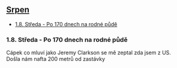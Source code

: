 
## [Srpen](2018.md) 


- [1.8. Středa - Po 170 dnech na rodné půdě](#18-středa---po-170-dnech-na-rodné-půdě)


### 1.8. Středa - Po 170 dnech na rodné půdě

Cápek co mluví jako Jeremy Clarkson se mě zeptal zda jsem z US.<br>
Došla nám nafta 200 metrů od zastávky
